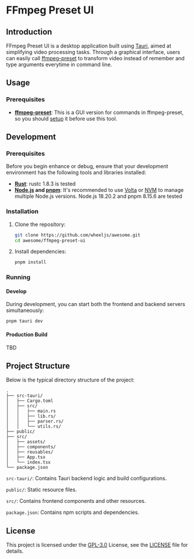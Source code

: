 # FFmpeg Preset UI

## Introduction

FFmpeg Preset UI is a desktop application built using [Tauri](https://tauri.app), aimed at simplifying video processing tasks. Through a graphical interface, users can easily call [ffmpeg-preset](../ffmpeg-preset/) to transform video instead of remember and type arguments everytime in command line.

## Usage

### Prerequisites

- **[ffmpeg-preset](../ffmpeg-preset/)**: This is a GUI version for commands in ffmpeg-preset, so you should [setup](../ffmpeg-preset/README.md#setup) it before use this tool.

## Development

### Prerequisites

Before you begin enhance or debug, ensure that your development environment has the following tools and libraries installed:

- **[Rust](https://www.rust-lang.org/tools/install)**: rustc 1.8.3 is tested
- **[Node.js](https://nodejs.org/) and [pnpm](https://pnpm.io/)**: It's recommended to use [Volta](https://volta.sh/) or [NVM](https://github.com/nvm-sh/nvm) to manage multiple Node.js versions. Node.js 18.20.2 and pnpm 8.15.6 are tested

### Installation

1. Clone the repository:

    ```bash
    git clone https://github.com/wheeljs/awesome.git
    cd awesome/ffmpeg-preset-ui
    ```

1. Install dependencies:

    ```bash
    pnpm install
    ```

### Running

#### Develop

During development, you can start both the frontend and backend servers simultaneously:

```bash
pnpm tauri dev
```

#### Production Build

TBD

## Project Structure

Below is the typical directory structure of the project:

```
.
├── src-tauri/
│   ├── Cargo.toml
│   ├── src/
│   │   ├── main.rs
│   │   ├── lib.rs/
│   │   ├── parser.rs/
│   │   └── utils.rs/
├── public/
├── src/
│   ├── assets/
│   ├── components/
│   ├── reusables/
│   ├── App.tsx
│   └── index.tsx
└── package.json
```

`src-tauri/`: Contains Tauri backend logic and build configurations.

`public/`: Static resource files.

`src/`: Contains frontend components and other resources.

`package.json`: Contains npm scripts and dependencies.

## License

This project is licensed under the [GPL-3.0](https://www.gnu.org/licenses/gpl-3.0.en.html#license-text) License, see the [LICENSE](../LICENSE) file for details.
